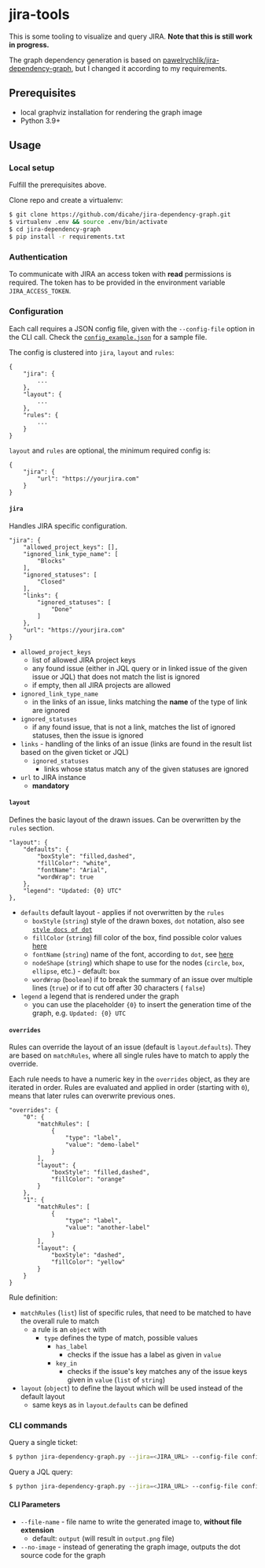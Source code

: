 # jira-tools

This is some tooling to visualize and query JIRA. **Note that this is still work in progress.**

The graph dependency generation is based on [pawelrychlik/jira-dependency-graph](https://github.com/pawelrychlik/jira-dependency-graph), but I changed it according to my requirements.

## Prerequisites

* local graphviz installation for rendering the graph image
* Python 3.9+

## Usage

### Local setup

Fulfill the prerequisites above.

Clone repo and create a virtualenv:

```bash
$ git clone https://github.com/dicahe/jira-dependency-graph.git
$ virtualenv .env && source .env/bin/activate
$ cd jira-dependency-graph
$ pip install -r requirements.txt
```

### Authentication

To communicate with JIRA an access token with **read** permissions is required. The token has to be provided in the environment variable `JIRA_ACCESS_TOKEN`.

### Configuration

Each call requires a JSON config file, given with the `--config-file` option in the CLI call. Check the [`config_example.json`](./config_example.json) for a sample file.

The config is clustered into `jira`, `layout` and `rules`:

```
{
    "jira": {
        ...
    },
    "layout": {
        ...
    },
    "rules": {
        ...
    }
}
```

`layout` and `rules` are optional, the minimum required config is:

```
{
    "jira": {
        "url": "https://yourjira.com"
    }
}
```

#### `jira`
Handles JIRA specific configuration.

```
"jira": {
    "allowed_project_keys": [],
    "ignored_link_type_name": [
        "Blocks"
    ],
    "ignored_statuses": [
        "Closed"
    ],
    "links": {
        "ignored_statuses": [
            "Done"
        ]
    },
    "url": "https://yourjira.com"
}
```

* `allowed_project_keys`
  * list of allowed JIRA project keys
  * any found issue (either in JQL query or in linked issue of the given issue or JQL) that does not match the list is ignored
  * if empty, then all JIRA projects are allowed
* `ignored_link_type_name`
  * in the links of an issue, links matching the **name** of the type of link are ignored
* `ignored_statuses`
  * if any found issue, that is not a link, matches the list of ignored statuses, then the issue is ignored
* `links` - handling of the links of an issue (links are found in the result list based on the given ticket or JQL)
  * `ignored_statuses`
    * links whose status match any of the given statuses are ignored
* `url` to JIRA instance
  * **mandatory**

#### `layout`

Defines the basic layout of the drawn issues. Can be overwritten by the `rules` section.

```
"layout": {
    "defaults": {
        "boxStyle": "filled,dashed",
        "fillColor": "white",
        "fontName": "Arial",
        "wordWrap": true
    },
    "legend": "Updated: {0} UTC"
},
```

* `defaults` default layout - applies if not overwritten by the `rules`
  * `boxStyle` (`string`) style of the drawn boxes, `dot` notation, also see [`style docs of dot`](https://graphviz.org/docs/attrs/style/)
  * `fillColor` (`string`) fill color of the box, find possible color values [here](https://graphviz.org/doc/info/colors.html)
  * `fontName` (`string`) name of the font, according to `dot`, see [here](https://graphviz.org/docs/attrs/fontname/)
  * `nodeShape` (`string`) which shape to use for the nodes (`circle`, `box`, `ellipse`, etc.) - default: `box`
  * `wordWrap` (`boolean`) if to break the summary of an issue over multiple lines (`true`) or if to cut off after 30 characters ( `false`)
* `legend` a legend that is rendered under the graph
  * you can use the placeholder `{0}` to insert the generation time of the graph, e.g. `Updated: {0} UTC`

#### `overrides`

Rules can override the layout of an issue (default is `layout`.`defaults`). They are based on `matchRules`, where all single rules have to match to apply the override.

Each rule needs to have a numeric key in the `overrides` object, as they are iterated in order. Rules are evaluated and applied in order (starting with `0`), means that later rules can overwrite previous ones.

```
"overrides": {
    "0": {
        "matchRules": [
            {
                "type": "label",
                "value": "demo-label"
            }
        ],
        "layout": {
            "boxStyle": "filled,dashed",
            "fillColor": "orange"
        }
    },
    "1": {
        "matchRules": [
            {
                "type": "label",
                "value": "another-label"
            }
        ],
        "layout": {
            "boxStyle": "dashed",
            "fillColor": "yellow"
        }
    }
}
```

Rule definition:

* `matchRules` (`list`) list of specific rules, that need to be matched to have the overall rule to match
  * a rule is an `object` with
    * `type` defines the type of match, possible values
      * `has_label`
        * checks if the issue has a label as given in `value`
      * `key_in`
        * checks if the issue's key matches any of the issue keys given in `value` (`list` of `string`)
* `layout` (`object`) to define the layout which will be used instead of the default layout
  * same keys as in `layout`.`defaults` can be defined

### CLI commands

Query a single ticket:

```bash
$ python jira-dependency-graph.py --jira=<JIRA_URL> --config-file config_example.json --file output.png issue-key 
```

Query a JQL query:

```bash
$ python jira-dependency-graph.py --jira=<JIRA_URL> --config-file config_example.json --jql 'project = DEMO-123 and labels = test-label' --file output.png
```

#### CLI Parameters

* `--file-name` - file name to write the generated image to, **without file extension**
  * default: `output` (will result in `output.png` file)
* `--no-image` - instead of generating the graph image, outputs the dot source code for the graph
